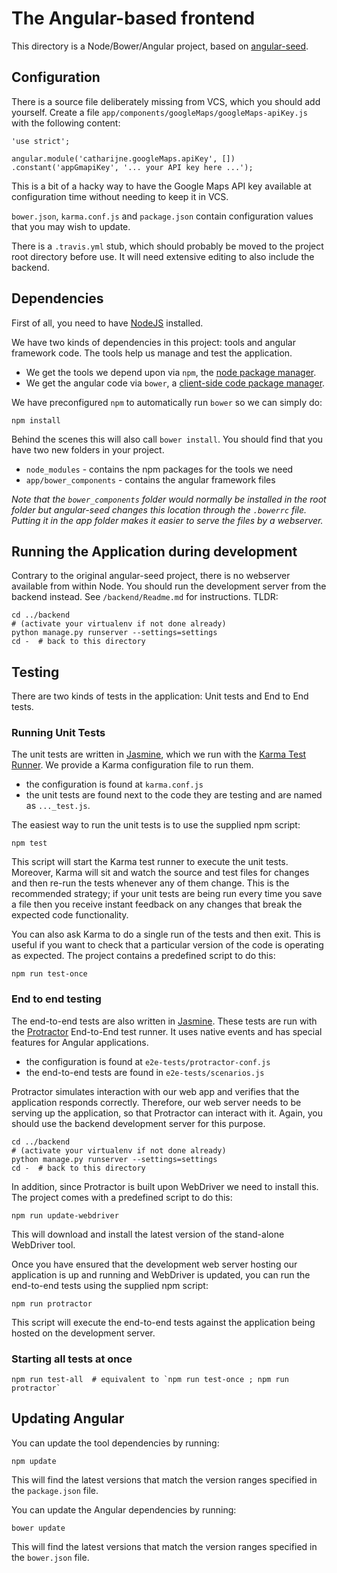 # The Angular-based frontend

This directory is a Node/Bower/Angular project, based on [angular-seed](https://github.com/angular/angular-seed).


## Configuration

There is a source file deliberately missing from VCS, which you should add yourself. Create a file `app/components/googleMaps/googleMaps-apiKey.js` with the following content:

    'use strict';

    angular.module('catharijne.googleMaps.apiKey', [])
    .constant('appGmapiKey', '... your API key here ...');

This is a bit of a hacky way to have the Google Maps API key available at configuration time without needing to keep it in VCS.

`bower.json`, `karma.conf.js` and `package.json` contain configuration values that you may wish to update.

There is a `.travis.yml` stub, which should probably be moved to the project root directory before use. It will need extensive editing to also include the backend.


## Dependencies

First of all, you need to have [NodeJS](http://nodejs.org/) installed.

We have two kinds of dependencies in this project: tools and angular framework code.  The tools help
us manage and test the application.

* We get the tools we depend upon via `npm`, the [node package manager][npm].
* We get the angular code via `bower`, a [client-side code package manager][bower].

We have preconfigured `npm` to automatically run `bower` so we can simply do:

```
npm install
```

Behind the scenes this will also call `bower install`.  You should find that you have two new
folders in your project.

* `node_modules` - contains the npm packages for the tools we need
* `app/bower_components` - contains the angular framework files

*Note that the `bower_components` folder would normally be installed in the root folder but
angular-seed changes this location through the `.bowerrc` file.  Putting it in the app folder makes
it easier to serve the files by a webserver.*


## Running the Application during development

Contrary to the original angular-seed project, there is no webserver available from within Node. You should run the development server from the backend instead. See `/backend/Readme.md` for instructions. TLDR:

    cd ../backend
    # (activate your virtualenv if not done already)
    python manage.py runserver --settings=settings
    cd -  # back to this directory


## Testing

There are two kinds of tests in the application: Unit tests and End to End tests.

### Running Unit Tests

The unit tests are written in
[Jasmine][jasmine], which we run with the [Karma Test Runner][karma]. We provide a Karma
configuration file to run them.

* the configuration is found at `karma.conf.js`
* the unit tests are found next to the code they are testing and are named as `..._test.js`.

The easiest way to run the unit tests is to use the supplied npm script:

```
npm test
```

This script will start the Karma test runner to execute the unit tests. Moreover, Karma will sit and
watch the source and test files for changes and then re-run the tests whenever any of them change.
This is the recommended strategy; if your unit tests are being run every time you save a file then
you receive instant feedback on any changes that break the expected code functionality.

You can also ask Karma to do a single run of the tests and then exit.  This is useful if you want to
check that a particular version of the code is operating as expected.  The project contains a
predefined script to do this:

```
npm run test-once
```


### End to end testing

The end-to-end tests are also written in [Jasmine][jasmine]. These tests
are run with the [Protractor][protractor] End-to-End test runner.  It uses native events and has
special features for Angular applications.

* the configuration is found at `e2e-tests/protractor-conf.js`
* the end-to-end tests are found in `e2e-tests/scenarios.js`

Protractor simulates interaction with our web app and verifies that the application responds
correctly. Therefore, our web server needs to be serving up the application, so that Protractor
can interact with it.
Again, you should use the backend development server for this purpose.

    cd ../backend
    # (activate your virtualenv if not done already)
    python manage.py runserver --settings=settings
    cd -  # back to this directory

In addition, since Protractor is built upon WebDriver we need to install this.  The project comes with a predefined script to do this:

```
npm run update-webdriver
```

This will download and install the latest version of the stand-alone WebDriver tool.

Once you have ensured that the development web server hosting our application is up and running
and WebDriver is updated, you can run the end-to-end tests using the supplied npm script:

```
npm run protractor
```

This script will execute the end-to-end tests against the application being hosted on the
development server.

### Starting all tests at once

    npm run test-all  # equivalent to `npm run test-once ; npm run protractor`


## Updating Angular

You can update the tool dependencies by running:

```
npm update
```

This will find the latest versions that match the version ranges specified in the `package.json` file.

You can update the Angular dependencies by running:

```
bower update
```

This will find the latest versions that match the version ranges specified in the `bower.json` file.


[git]: http://git-scm.com/
[bower]: http://bower.io
[npm]: https://www.npmjs.org/
[node]: http://nodejs.org
[protractor]: https://github.com/angular/protractor
[jasmine]: http://jasmine.github.io
[karma]: http://karma-runner.github.io
[travis]: https://travis-ci.org/
[http-server]: https://github.com/nodeapps/http-server
